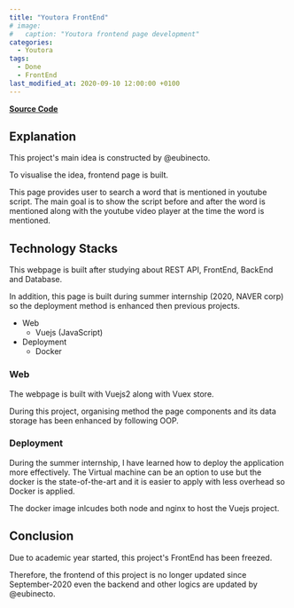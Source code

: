 ```yaml
---
title: "Youtora FrontEnd"
# image: 
#   caption: "Youtora frontend page development"
categories: 
  - Youtora
tags:
  - Done
  - FrontEnd
last_modified_at: 2020-09-10 12:00:00 +0100
---
```


[**Source Code**](https://github.com/eubinecto/youtora/tree/fe_dev/fe)

## Explanation

This project's main idea is constructed by @eubinecto.

To visualise the idea, frontend page is built.

This page provides user to search a word that is mentioned in youtube script. The main goal is to show the script before and after the word is mentioned along with the youtube video player at the time the word is mentioned.

## Technology Stacks

This webpage is built after studying about REST API, FrontEnd, BackEnd and Database.

In addition, this page is built during summer internship (2020, NAVER corp) so the deployment method is enhanced then previous projects.

* Web
  * Vuejs (JavaScript)
* Deployment
  * Docker

### Web

The webpage is built with Vuejs2 along with Vuex store. 

During this project, organising method the page components and its data storage has been enhanced by following OOP.

### Deployment

During the summer internship, I have learned how to deploy the application more effectively. The Virtual machine can be an option to use but the docker is the state-of-the-art and it is easier to apply with less overhead so Docker is applied.

The docker image inlcudes both node and nginx to host the Vuejs project.

## Conclusion

Due to academic year started, this project's FrontEnd has been freezed.

Therefore, the frontend of this project is no longer updated since September-2020 even the backend and other logics are updated by @eubinecto.
